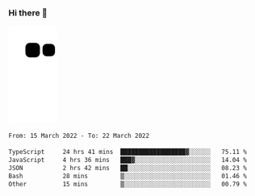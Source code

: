 ### Hi there 👋
![Alt text](https://raw.githubusercontent.com/romain22222/romain22222/output/github-contribution-grid-snake.svg)

<!--START_SECTION:waka-->

```text
From: 15 March 2022 - To: 22 March 2022

TypeScript     24 hrs 41 mins  ██████████████████▓░░░░░░   75.11 %
JavaScript     4 hrs 36 mins   ███▓░░░░░░░░░░░░░░░░░░░░░   14.04 %
JSON           2 hrs 42 mins   ██░░░░░░░░░░░░░░░░░░░░░░░   08.23 %
Bash           28 mins         ▒░░░░░░░░░░░░░░░░░░░░░░░░   01.46 %
Other          15 mins         ▒░░░░░░░░░░░░░░░░░░░░░░░░   00.79 %
```

<!--END_SECTION:waka-->
<!--
**romain22222/romain22222** is a ✨ _special_ ✨ repository because its `README.md` (this file) appears on your GitHub profile.

Here are some ideas to get you started:

- 🔭 I’m currently working on ...
- 🌱 I’m currently learning ...
- 👯 I’m looking to collaborate on ...
- 🤔 I’m looking for help with ...
- 💬 Ask me about ...
- 📫 How to reach me: ...
- 😄 Pronouns: ...
- ⚡ Fun fact: ...
-->

